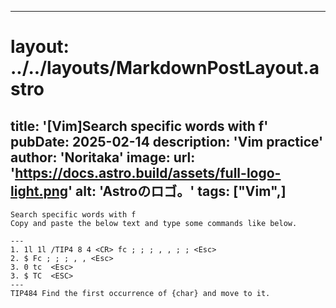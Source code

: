 
---
# layout: ../../layouts/MarkdownPostLayout.astro
title: '[Vim]Search specific words with f'
pubDate: 2025-02-14
description: 'Vim practice'
author: 'Noritaka'
image:
    url: 'https://docs.astro.build/assets/full-logo-light.png'
    alt: 'Astroのロゴ。'
tags: ["Vim",]
---


```
Search specific words with f
Copy and paste the below text and type some commands like below.

---
1. 1l 1l /TIP4 8 4 <CR> fc ; ; ; , , ; ; <Esc>
2. $ Fc ; ; ; , , <Esc>
3. 0 tc  <Esc>
3. $ TC  <ESC>
---
TIP484 Find the first occurrence of {char} and move to it.
```
